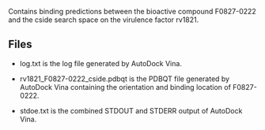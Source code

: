 Contains binding predictions between the bioactive compound F0827-0222 and the cside search space on the virulence factor rv1821.

## Files

- log.txt is the log file generated by AutoDock Vina.

- rv1821_F0827-0222_cside.pdbqt is the PDBQT file generated by AutoDock Vina containing the orientation and binding location of F0827-0222.

- stdoe.txt is the combined STDOUT and STDERR output of AutoDock Vina.

